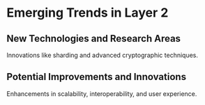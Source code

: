 # Emerging Trends in Layer 2

## New Technologies and Research Areas
Innovations like sharding and advanced cryptographic techniques.

## Potential Improvements and Innovations
Enhancements in scalability, interoperability, and user experience.
